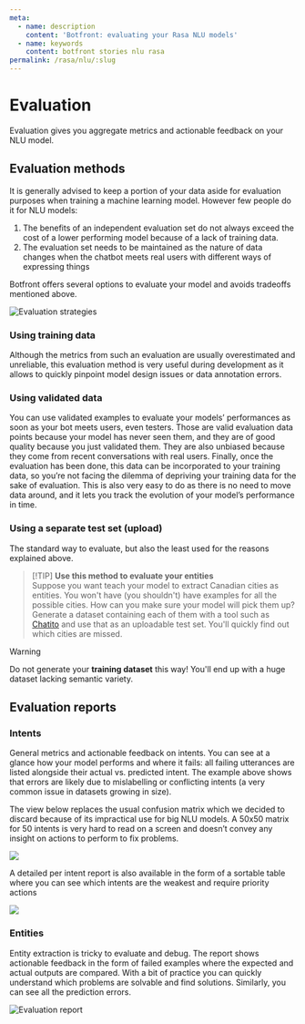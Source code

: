```yaml
---
meta:
  - name: description
    content: 'Botfront: evaluating your Rasa NLU models'
  - name: keywords
    content: botfront stories nlu rasa
permalink: /rasa/nlu/:slug
---
```


# Evaluation

Evaluation gives you aggregate metrics and actionable feedback on your NLU model.

## Evaluation methods

It is generally advised to keep a portion of your data aside for evaluation purposes when training a machine learning model. However few people do it for NLU models:

1. The benefits of an independent evaluation set do not always exceed the cost of a lower performing model because of a lack of training data.
2. The evaluation set needs to be maintained as the nature of data changes when the chatbot meets real users with different ways of expressing things

Botfront offers several options to evaluate your model and avoids tradeoffs mentioned above.

![Evaluation strategies](../../../images/nlu_evaluation_6.png)

### Using training data

Although the metrics from such an evaluation are usually overestimated and unreliable, this evaluation method is very useful during development as it allows to quickly pinpoint model design issues or data annotation errors.

### Using validated data

You can use validated examples to evaluate your models’ performances as soon as your bot meets users, even testers. Those are valid evaluation data points because your model has never seen them, and they are of good quality because you just validated them. They are also unbiased because they come from recent conversations with real users. Finally, once the evaluation has been done, this data can be incorporated to your training data, so you’re not facing the dilemma of depriving your training data for the sake of evaluation. This is also very easy to do as there is no need to move data around, and it lets you track the evolution of your model’s performance in time.

### Using a separate test set (upload)

The standard way to evaluate, but also the least used for the reasons explained above.

> [!TIP] **Use this method to evaluate your entities**\
> Suppose you want teach your model to extract Canadian cities as entities. You won't have (you shouldn't) have examples for all the possible cities. How can you make sure your model will pick them up? Generate a dataset containing each of them with a tool such as [Chatito](https://rodrigopivi.github.io/Chatito/) and use that as an uploadable test set. You'll quickly find out which cities are missed.

> [!WARNING]
> Do not generate your **training dataset** this way! You'll end up with a huge dataset lacking semantic variety.

## Evaluation reports

### Intents

General metrics and actionable feedback on intents. You can see at a glance how your model performs and where it fails: all failing utterances are listed alongside their actual vs. predicted intent. The example above shows that errors are likely due to mislabelling or conflicting intents (a very common issue in datasets growing in size).

The view below replaces the usual confusion matrix which we decided to discard because of its impractical use for big NLU models. A 50x50 matrix for 50 intents is very hard to read on a screen and doesn’t convey any insight on actions to perform to fix problems.

![](../../../images/nlu_evaluation_1.png)

A detailed per intent report is also available in the form of a sortable table where you can see which intents are the weakest and require priority actions

![](../../i../mages/nlu_evaluation_2.png)

### Entities

Entity extraction is tricky to evaluate and debug. The report shows actionable feedback in the form of failed examples where the expected and actual outputs are compared. With a bit of practice you can quickly understand which problems are solvable and find solutions.
Similarly, you can see all the prediction errors.

![Evaluation report](../../../images/nlu_evaluation_3.png)
